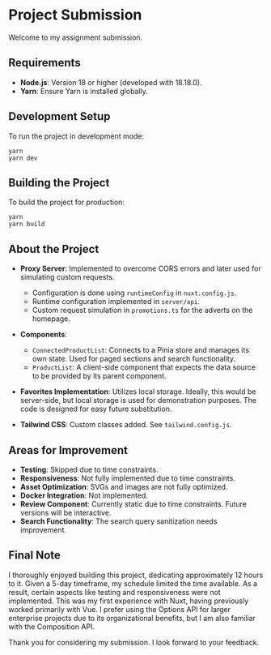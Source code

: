 # Project Submission

Welcome to my assignment submission.

## Requirements

- **Node.js**: Version 18 or higher (developed with 18.18.0).
- **Yarn**: Ensure Yarn is installed globally.

## Development Setup

To run the project in development mode:
```
yarn
yarn dev
```

## Building the Project

To build the project for production:
```
yarn 
yarn build
```

## About the Project

- **Proxy Server**: Implemented to overcome CORS errors and later used for simulating custom requests.
  - Configuration is done using `runtimeConfig` in `nuxt.config.js`.
  - Runtime configuration implemented in `server/api`.
  - Custom request simulation in `promotions.ts` for the adverts on the homepage.

- **Components**:
  - `ConnectedProductList`: Connects to a Pinia store and manages its own state. Used for paged sections and search functionality.
  - `ProductList`: A client-side component that expects the data source to be provided by its parent component.

- **Favorites Implementation**: Utilizes local storage. Ideally, this would be server-side, but local storage is used for demonstration purposes. The code is designed for easy future substitution.

- **Tailwind CSS**: Custom classes added. See `tailwind.config.js`.

## Areas for Improvement

- **Testing**: Skipped due to time constraints.
- **Responsiveness**: Not fully implemented due to time constraints.
- **Asset Optimization**: SVGs and images are not fully optimized.
- **Docker Integration**: Not implemented.
- **Review Component**: Currently static due to time constraints. Future versions will be interactive.
- **Search Functionality**: The search query sanitization needs improvement.

## Final Note

I thoroughly enjoyed building this project, dedicating approximately 12 hours to it. Given a 5-day timeframe, my schedule limited the time available. As a result, certain aspects like testing and responsiveness were not implemented. This was my first experience with Nuxt, having previously worked primarily with Vue. I prefer using the Options API for larger enterprise projects due to its organizational benefits, but I am also familiar with the Composition API.

Thank you for considering my submission. I look forward to your feedback.

